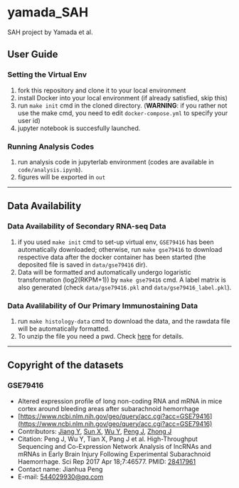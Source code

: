 # yamada_SAH
SAH project by Yamada et al.

## User Guide
### Setting the Virtual Env
1. fork this repository and clone it to your local environment
2. install Docker into your local environment (if already satisfied, skip this)
3. run `make init` cmd in the cloned directory. (**WARNING**: if you rather not use the make cmd, you need to edit `docker-compose.yml` to specify your user id)
4. jupyter notebook is succesfully launched.

### Running Analysis Codes
1. run analysis code in jupyterlab environment (codes are available in `code/analysis.ipynb`).
2. figures will be exported in `out`

---
## Data Availability
### Data Availability of Secondary RNA-seq Data
1. if you used `make init` cmd to set-up virtual env, `GSE79416` has been automatically downloaded; otherwise, run `make gse79416` to download respective data after the docker container has been started (the deposited file is saved in `data/gse79416` dir).
2. Data will be formatted and automatically undergo logaristic transformation (log2(RKPM+1)) by `make gse79416` cmd. A label matrix is also generated (check `data/gse79416.pkl` and `data/gse79416_label.pkl`).

### Data Avalilability of Our Primary Immunostaining Data
1. run `make histology-data` cmd to download the data, and the rawdata file will be automatically formatted.
2. To unzip the file you need a pwd. Check [here](https://docs.google.com/document/d/1mWYTNaSMP3A-MsR-W2q6ocpkTeiid-B0yP-AFFaHDxE/edit?usp=sharing) for details.

---
## Copyright of the datasets
### GSE79416
- Altered expression profile of long non-coding RNA and mRNA in mice cortex around bleeding areas after subarachnoid hemorrhage
- [https://www.ncbi.nlm.nih.gov/geo/query/acc.cgi?acc=GSE79416](https://www.ncbi.nlm.nih.gov/geo/query/acc.cgi?acc=GSE79416)
- Contributors: [Jiang Y](https://www.ncbi.nlm.nih.gov/pubmed/?term=Jiang%20Y[Author]), [Sun X](https://www.ncbi.nlm.nih.gov/pubmed/?term=Sun%20X[Author]), [Wu Y](https://www.ncbi.nlm.nih.gov/pubmed/?term=Wu%20Y[Author]), [Peng J](https://www.ncbi.nlm.nih.gov/pubmed/?term=Peng%20J[Author]), [Zhong J](https://www.ncbi.nlm.nih.gov/pubmed/?term=Zhong%20J[Author])
- Citation: Peng J, Wu Y, Tian X, Pang J et al. High-Throughput Sequencing and Co-Expression Network Analysis of lncRNAs and mRNAs in Early Brain Injury Following Experimental Subarachnoid Haemorrhage. Sci Rep 2017 Apr 18;7:46577. PMID: [28417961](https://www.ncbi.nlm.nih.gov/pubmed/28417961)
- Contact name: Jianhua Peng
- E-mail: [544029930@qq.com](mailto:544029930@qq.com)
